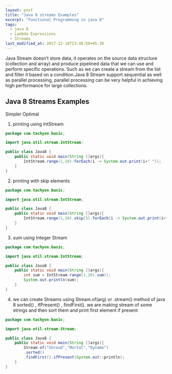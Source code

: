 ```yaml
---
layout: post
title: "Java 8 streams Examples"
excerpt: "Functional Programming in java 8"
tags:
  - java 8
  - Lambda Expressions
  - Streams
last_modified_at: 2017-12-10T13:48:50+05:30
---
```


Java Stream doesn’t store data, it operates on the source data structure (collection and array) and produce pipelined data that we can use and perform specific operations. Such as we can create a stream from the list and filter it based on a condition.Java 8 Stream support sequential as well as parallel processing, parallel processing can be very helpful in achieving high performance for large collections.



## Java 8 Streams Examples

Simpler Optimal 

1. printing using IntStream

```java
package com.tachyon.basic;

import java.util.stream.IntStream;

public class Java8 {
	public static void main(String []args){
		IntStream.range(1,10).forEach(i -> System.out.print(i+" "));
	}
}
```

2. printing with skip elements

```java
package com.tachyon.basic;

import java.util.stream.IntStream;

public class Java8 {
	public static void main(String []args){
		IntStream.range(1,10).skip(5).forEach(i -> System.out.print(i+" "));
	}
}
```

3. sum using Integer Stream

```java
package com.tachyon.basic;

import java.util.stream.IntStream;

public class Java8 {
	public static void main(String []args){
		int sum = IntStream.range(1,10).sum();
		System.out.println(sum);
	}
}
```

4. we can create Streams using Stream.of(arg) or .stream() method of java 8
   sorted() , ifPresent() , findFirst().
   we are making stream of some strings and then sort them and print first element if present

```java
package com.tachyon.basic;

import java.util.stream.Stream;

public class Java8 {
	public static void main(String []args){
		Stream.of("Shroud","Mortal","Dynamo")
		.sorted()
		.findFirst().ifPresent(System.out::println);
	}
}
```
